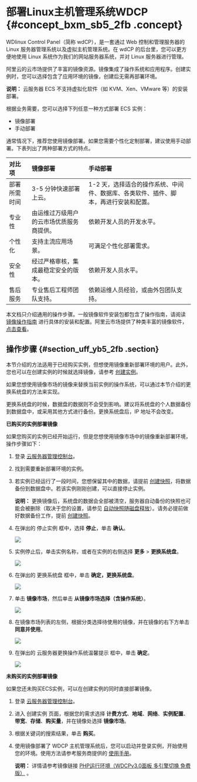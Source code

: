 # 部署Linux主机管理系统WDCP {#concept_bxm_sb5_2fb .concept}

WDlinux Control Panel（简称 wdCP），是一套通过 Web 控制和管理服务器的 Linux 服务器管理系统以及虚拟主机管理系统。在 wdCP 的后台里，您可以更方便地使用 Linux 系统作为我们的网站服务器系统，并对 Linux 服务器进行管理。

阿里云的云市场提供了丰富的镜像资源。镜像集成了操作系统和应用程序。创建实例时，您可以选择包含了应用环境的镜像，创建后无需再部署环境。

**说明：** 云服务器 ECS 不支持虚拟化软件（如 KVM、Xen、VMware 等）的安装部署。

根据业务需要，您可以选择下列任意一种方式部署 ECS 实例：

-   镜像部署
-   手动部署

通常情况下，推荐您使用镜像部署。如果您需要个性化定制部署，建议使用手动部署。下表列出了两种部署方式的特点。

|对比项|镜像部署|手动部署|
|:--|:---|:---|
|部署所需时间|3-5 分钟快速部署上云。|1-2 天，选择适合的操作系统、中间件、数据库、各类软件、插件、脚本，再进行安装和配置。|
|专业性|由运维过万级用户的云市场优质服务商提供。|依赖开发人员的开发水平。|
|个性化|支持主流应用场景。|可满足个性化部署需求。|
|安全性|经过严格审核，集成最稳定安全的版本。|依赖开发人员水平。|
|售后服务|专业售后工程师团队支持。|依赖运维人员经验，或由外包团队支持。|

本文档只介绍通用的操作步骤。一般镜像软件安装包都包含了操作指南，请阅读 [镜像操作指南](https://market.aliyun.com/products/53398003/cmjj010827.html?spm=5176.730005.0.0.8j3Qb6%22%E9%95%9C%E5%83%8F%E6%93%8D%E4%BD%9C%E6%8C%87%E5%8D%97%22) 进行具体的安装和配置。阿里云市场提供了种类丰富的镜像软件，[点击查看](https://market.aliyun.com/software)。

## 操作步骤 {#section_uff_yb5_2fb .section}

本节介绍的方法适用于已经购买实例，但想使用镜像重新部署环境的用户。此外，您也可以在创建实例的时候就选择镜像，请参考 [创建实例](https://help.aliyun.com/document_detail/25424.html)。

如果您想使用镜像市场的镜像来替换当前实例的操作系统，可以通过本节介绍的更换系统盘的方法来实现。

更换系统盘的时候，数据盘的数据则不会受到影响。建议将系统盘的个人数据备份到数据盘中，或采用其他方式进行备份。更换系统盘后，IP 地址不会改变。

**已购买的实例部署镜像**

如果您购买的实例已经开始运行，但是您想使用镜像市场中的镜像重新部署环境，操作步骤如下：

1.  登录 [云服务器管理控制台](https://ecs.console.aliyun.com/#/home)。
2.  找到需要重新部署环境的实例。
3.  若实例已经运行了一段时间，您想保留其中的数据，请提前 [创建快照](https://help.aliyun.com/document_detail/25455.html?spm=5176.product25365.6.716.6Qk3xD)，将数据备份到数据盘中。若该实例刚刚创建，可以直接停止实例。

    **说明：** 更换镜像后，系统盘的数据会全部被清空，服务器自动备份的快照也可能会被删除（取决于您的设置，请参见 [自动快照随磁盘释放](https://help.aliyun.com/document_detail/31691.html)）。请务必提前做好数据备份工作，提前 [创建快照](https://help.aliyun.com/document_detail/25455.html?spm=5176.product25365.6.716.6Qk3xD)。

4.  在弹出的 停止实例 框中，选择 **停止**，单击 **确认**。

    ![](http://static-aliyun-doc.oss-cn-hangzhou.aliyuncs.com/assets/img/9775/153796256912398_zh-CN.png)

5.  实例停止后，单击实例名称，或者在实例的右侧选择 **更多** \> **更换系统盘**。

    ![](http://static-aliyun-doc.oss-cn-hangzhou.aliyuncs.com/assets/img/9775/153796257012399_zh-CN.png)

6.  在弹出的 更换系统盘 框中，单击 **确定，更换系统盘**。

    ![](http://static-aliyun-doc.oss-cn-hangzhou.aliyuncs.com/assets/img/9775/153796257012400_zh-CN.png)

7.  单击 **镜像市场**，然后单击 **从镜像市场选择（含操作系统）**。

    ![](http://static-aliyun-doc.oss-cn-hangzhou.aliyuncs.com/assets/img/9775/153796257012401_zh-CN.png)

8.  在镜像市场列表的左侧，根据分类选择待使用的镜像，并在镜像的右下方单击 **同意并使用**。

    ![](http://static-aliyun-doc.oss-cn-hangzhou.aliyuncs.com/assets/img/9775/153796257012402_zh-CN.png)

9.  在弹出的 云服务器更换操作系统温馨提示 框中，单击 **确定**。

    ![](http://static-aliyun-doc.oss-cn-hangzhou.aliyuncs.com/assets/img/9775/153796257012403_zh-CN.png)


**未购买的实例部署镜像**

如果您还未购买ECS实例，可以在创建实例的同时直接部署镜像。

1.  登录 [云服务器管理控制台](https://ecs.console.aliyun.com/#/home)。
2.  进入 创建实例 页面，根据您的需求选择 **计费方式**、**地域**、**网络**、**实例配置**、**带宽**、**存储**、**购买量**，并在镜像处选择 **镜像市场**。
3.  根据关键词的搜索结果，单击 **购买**。
4.  使用镜像部署了 WDCP 主机管理系统后，您可以启动并登录实例，开始使用您的环境。使用方法请参考服务商提供的 [使用手册](https://oss.aliyuncs.com/netmarket/8134bfb9-bf7b-46a7-a44f-cdbaeb88a9d1.pdf?spm=5176.730006-cmjj015205.102.9.5NJuLT&file=8134bfb9-bf7b-46a7-a44f-cdbaeb88a9d1.pdf)。

    **说明：** 详情请参考镜像链接 [PHP运行环境（WDCPv3.0面板 多引擎切换 免费版）](https://market.aliyun.com/products/53398003/cmjj015205.html) 。



